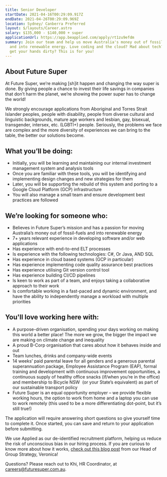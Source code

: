 ```yaml
---
title: Senior Developer
startDate: 2021-04-16T00:29:09.917Z
endDate: 2021-04-26T00:29:09.969Z
location: Sydney/ Canberra Preferred
layout: $/layouts/Career.astro
salary: $135,000 - $140,000 + super
applicationUrl: https://app.beapplied.com/apply/rt1zu9efdm
summary: Join our team and help us move Australia's money out of fossil fuels
  and into renewable energy. Love coding and the cloud? Mad about tech? Keen to
  get your hands dirty? This is for you!
---
```


## About Future Super

At Future Super, we’re making \[sh]it happen and changing the way super is done. By giving people a chance to invest their life savings in companies that don’t harm the planet, we’re showing the power super has to change the world!

We strongly encourage applications from Aboriginal and Torres Strait Islander peoples, people with disability, people from diverse cultural and linguistic backgrounds, mature age workers and lesbian, gay, bisexual, transgender, intersex, etc. (LGBTI+) people. Seriously, the problems we face are complex and the more diversity of experiences we can bring to the table, the better our solutions become.

## What you’ll be doing:

- Initially, you will be learning and maintaining our internal investment management system and analysis tools
- Once you are familiar with these tools, you will be identifying and implementing design changes and new strategies for them
- Later, you will be supporting the rebuild of this system and porting to a Google Cloud Platform (GCP) infrastructure
- You will also manage a small team and ensure development best practices are followed

## We’re looking for someone who:

- Believes in Future Super’s mission and has a passion for moving Australia’s money out of fossil-fuels and into renewable energy
- 7+ years relevant experience in developing software and/or web applications
- Has experience with end-to-end ELT processes
- Is experience with the following technologies: C#, Or Java, AND SQL
- Has experience in cloud based systems (GCP in particular)
- Has experience implementing code quality assurance best practices
- Has experience utilising Git version control tool
- Has experience building CI/CD pipelines
- Is keen to work as part of a team, and enjoys taking a collaborative approach to their work
- Is comfortable working in a fast-paced and dynamic environment, and have the ability to independently manage a workload with multiple priorities

## You'll love working here with:

- A purpose-driven organisation, spending your days working on making this world a better place! The more we grow, the bigger the impact we are making on climate change and inequality
- A proud B-Corp organisation that cares about how it behaves inside and out
- Team lunches, drinks and company-wide events
- 14 weeks’ paid parental leave for all genders and a generous parental superannuation package, Employee Assistance Program (EAP), formal training and development with continuous improvement opportunities, a continuous supply of healthy office snacks (if/when you’re in the office) and membership to Bicycle NSW  (or your State’s equivalent) as part of our sustainable transport policy
- Future Super is an equal opportunity employer – we provide flexible working hours, the option to work from home and a laptop you can use to work remotely (this used to be a more differentiating dot-point, but it’s still true!)

The application will require answering short questions so give yourself time to complete it. Once started, you can save and return to your application before submitting.

We use Applied as our de-identified recruitment platform, helping us reduce the risk of unconscious bias in our hiring process. If you are curious to know more about how it works, [check out this blog post](https://www.linkedin.com/pulse/how-de-identified-recruitment-improving-diversity-our-veronica/?trackingId=0MnwcX%2BBRQSOTl0oogaIbA%3D%3D) from our Head of Group Strategy, Veronica!

Questions? Please reach out to Khi, HR Coordinator, at careers@futuresuper.com.au.
